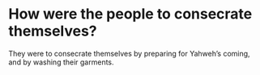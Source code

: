 # How were the people to consecrate themselves?

They were to consecrate themselves by preparing for Yahweh’s coming, and by washing their garments.
